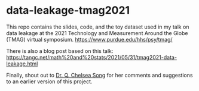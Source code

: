 # data-leakage-tmag2021

This repo contains the slides, code, and the toy dataset used in my talk on data leakage at the 2021 Technology and Measurement Around the Globe (TMAG) virtual symposium. https://www.purdue.edu/hhs/psy/tmag/

There is also a blog post based on this talk: https://tangc.net/math%20and%20stats/2021/05/31/tmag2021-data-leakage.html

Finally, shout out to [Dr. Q. Chelsea Song](http://www.qchelseasong.com/team-head.html) for her comments and suggestions to an earlier version of this project.
